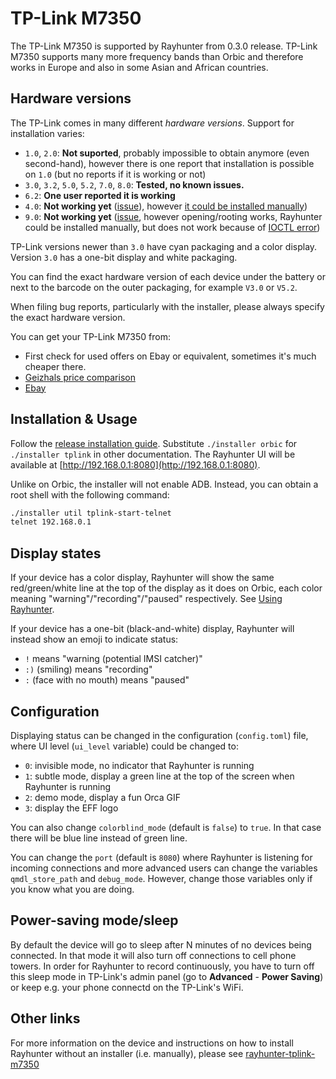 # TP-Link M7350

The TP-Link M7350 is supported by Rayhunter from 0.3.0 release. TP-Link M7350 supports many more frequency bands than Orbic and therefore works in Europe and also in some Asian and African countries.

## Hardware versions

The TP-Link comes in many different *hardware versions*. Support for installation varies:

* `1.0`, `2.0`: **Not suported**, probably impossible to obtain anymore (even second-hand), however there is one report that installation is possible on `1.0` (but no reports if it is working or not)
* `3.0`, `3.2`, `5.0`, `5.2`, `7.0`, `8.0`: **Tested, no known issues.**
* `6.2`: **One user reported it is working**
* `4.0`: **Not working yet** ([issue](https://github.com/EFForg/rayhunter/issues/332)), however [it could be installed manually](https://github.com/m0veax/rayhunter-tplink-m7350/))
* `9.0`: **Not working yet** ([issue](https://github.com/EFForg/rayhunter/issues/325), however opening/rooting works, Rayhunter could be installed manually, but does not work because of [IOCTL error](#302))

TP-Link versions newer than `3.0` have cyan packaging and a color display. Version `3.0` has a one-bit display and white packaging.

You can find the exact hardware version of each device under the battery or next to the barcode on the outer packaging, for example `V3.0` or `V5.2`. 

When filing bug reports, particularly with the installer, please always specify the exact hardware version.

You can get your TP-Link M7350 from:

* First check for used offers on Ebay or equivalent, sometimes it's much cheaper there.
* [Geizhals price comparison](https://geizhals.eu/?fs=tp-link+m7350)
* [Ebay](https://www.ebay.com/sch/i.html?_nkw=tp-link+m7350&_sacat=0&_from=R40&_trksid=p4432023.m570.l1313)

## Installation & Usage

Follow the [release installation guide](./installing-from-release.md). Substitute `./installer orbic` for `./installer tplink` in other documentation. The Rayhunter UI will be available at [http://192.168.0.1:8080](http://192.168.0.1:8080).

Unlike on Orbic, the installer will not enable ADB. Instead, you can obtain a root shell with the following command:

```sh
./installer util tplink-start-telnet
telnet 192.168.0.1
```

## Display states

If your device has a color display, Rayhunter will show the same red/green/white line at the top of the display as it does on Orbic, each color meaning "warning"/"recording"/"paused" respectively. See [Using Rayhunter](./using-rayhunter.md).

If your device has a one-bit (black-and-white) display, Rayhunter will instead show an emoji to indicate status:

* `!` means "warning (potential IMSI catcher)"
* `:)` (smiling) means "recording"
* `:` (face with no mouth) means "paused"

## Configuration

Displaying status can be changed in the configuration (`config.toml`) file, where UI level (`ui_level` variable) could be changed to:
- `0`: invisible mode, no indicator that Rayhunter is running
- `1`: subtle mode, display a green line at the top of the screen when Rayhunter is running
- `2`: demo mode, display a fun Orca GIF
- `3`: display the EFF logo

You can also change `colorblind_mode` (default is `false`) to `true`. In that case there will be blue line instead of green line.

You can change the `port` (default is `8080`) where Rayhunter is listening for incoming connections and more advanced users can change the variables `qmdl_store_path` and `debug_mode`. However, change those variables only if you know what you are doing.

## Power-saving mode/sleep

By default the device will go to sleep after N minutes of no devices being connected. In that mode it will also turn off connections to cell phone towers.
In order for Rayhunter to record continuously, you have to turn off this sleep mode in TP-Link's admin panel (go to **Advanced** - **Power Saving**) or keep e.g. your phone connectd on the TP-Link's WiFi.

## Other links

For more information on the device and instructions on how to install Rayhunter without an installer (i.e. manually), please see [rayhunter-tplink-m7350](https://github.com/m0veax/rayhunter-tplink-m7350/)
